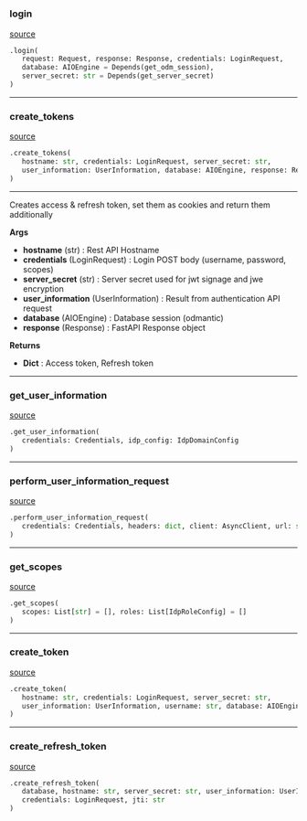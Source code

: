 #


### login
[source](https://github.com/llxp/chain-factory/blob/master/api/auth/login.py/#L37)
```python
.login(
   request: Request, response: Response, credentials: LoginRequest,
   database: AIOEngine = Depends(get_odm_session),
   server_secret: str = Depends(get_server_secret)
)
```


----


### create_tokens
[source](https://github.com/llxp/chain-factory/blob/master/api/auth/login.py/#L78)
```python
.create_tokens(
   hostname: str, credentials: LoginRequest, server_secret: str,
   user_information: UserInformation, database: AIOEngine, response: Response
)
```

---
Creates access & refresh token,
set them as cookies and return them additionally


**Args**

* **hostname** (str) : Rest API Hostname
* **credentials** (LoginRequest) : Login POST body
    (username, password, scopes)
* **server_secret** (str) : Server secret used for jwt signage and
    jwe encryption
* **user_information** (UserInformation) : Result from authentication
    API request
* **database** (AIOEngine) : Database session (odmantic)
* **response** (Response) : FastAPI Response object


**Returns**

* **Dict**  : Access token, Refresh token


----


### get_user_information
[source](https://github.com/llxp/chain-factory/blob/master/api/auth/login.py/#L139)
```python
.get_user_information(
   credentials: Credentials, idp_config: IdpDomainConfig
)
```


----


### perform_user_information_request
[source](https://github.com/llxp/chain-factory/blob/master/api/auth/login.py/#L166)
```python
.perform_user_information_request(
   credentials: Credentials, headers: dict, client: AsyncClient, url: str
)
```


----


### get_scopes
[source](https://github.com/llxp/chain-factory/blob/master/api/auth/login.py/#L187)
```python
.get_scopes(
   scopes: List[str] = [], roles: List[IdpRoleConfig] = []
)
```


----


### create_token
[source](https://github.com/llxp/chain-factory/blob/master/api/auth/login.py/#L209)
```python
.create_token(
   hostname: str, credentials: LoginRequest, server_secret: str,
   user_information: UserInformation, username: str, database: AIOEngine, jti: str
)
```


----


### create_refresh_token
[source](https://github.com/llxp/chain-factory/blob/master/api/auth/login.py/#L231)
```python
.create_refresh_token(
   database, hostname: str, server_secret: str, user_information: UserInformation,
   credentials: LoginRequest, jti: str
)
```

